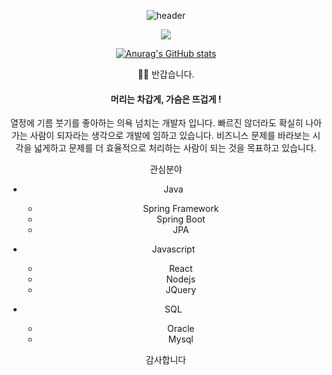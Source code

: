 <div align="center">
  
  ![header](https://capsule-render.vercel.app/api?type=wave&color=auto&height=300&section=header&text=capsule%20render&fontSize=90)
  
  <img src="https://img.shields.io/badge/배지텍스트-배지컬러코드?style=flat-square&logo=아이콘이름&logoColor=white"/>
  
  [![Anurag's GitHub stats](https://github-readme-stats.vercel.app/api?username=yjw8459)](https://yjw8459.github.io/)
  
🙇‍♂️ 반갑습니다.

#### 머리는 차갑게, 가슴은 뜨겁게 !
열정에 기름 붓기를 좋아하는 의욕 넘치는 개발자 입니다.
빠르진 않더라도 확실히 나아가는 사람이 되자라는 생각으로 개발에 임하고 있습니다.
비즈니스 문제를 바라보는 시각을 넓게하고 문제를 더 효율적으로 처리하는 사람이 되는 것을 목표하고 있습니다.



관심분야
- Java
  - Spring Framework
  - Spring Boot
  - JPA


- Javascript
  - React
  - Nodejs
  - JQuery

- SQL
  - Oracle
  - Mysql

감사합니다

  </div>
<!--
**yjw8459/yjw8459** is a ✨ _special_ ✨ repository because its `README.md` (this file) appears on your GitHub profile.

Here are some ideas to get you started:

- 🔭 I’m currently working on ...
- 🌱 I’m currently learning ...
- 👯 I’m looking to collaborate on ...
- 🤔 I’m looking for help with ...
- 💬 Ask me about ...
- 📫 How to reach me: ...
- 😄 Pronouns: ...
- ⚡ Fun fact: ...
-->
